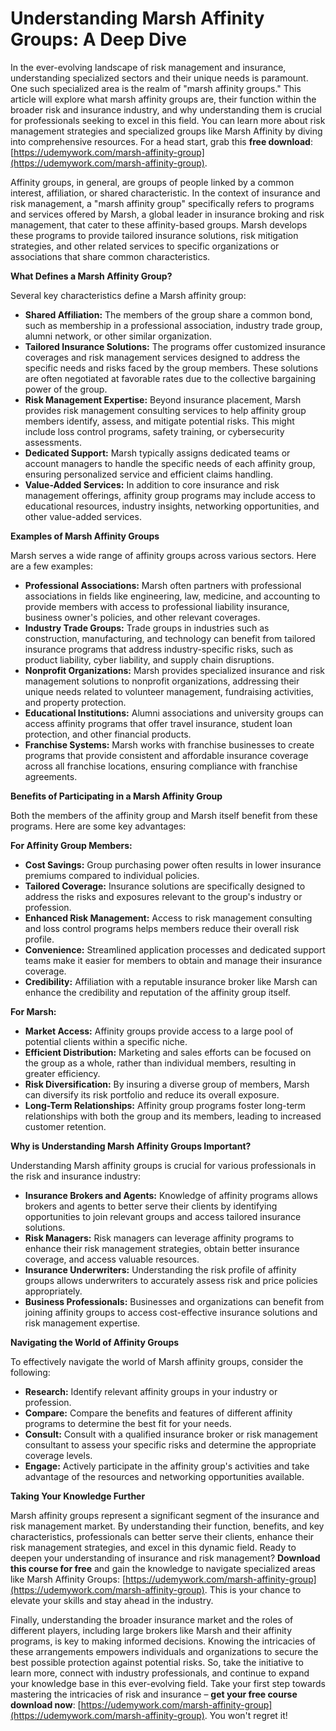 # Understanding Marsh Affinity Groups: A Deep Dive

In the ever-evolving landscape of risk management and insurance, understanding specialized sectors and their unique needs is paramount. One such specialized area is the realm of "marsh affinity groups." This article will explore what marsh affinity groups are, their function within the broader risk and insurance industry, and why understanding them is crucial for professionals seeking to excel in this field.  You can learn more about risk management strategies and specialized groups like Marsh Affinity by diving into comprehensive resources. For a head start, grab this **free download**: [https://udemywork.com/marsh-affinity-group](https://udemywork.com/marsh-affinity-group).

Affinity groups, in general, are groups of people linked by a common interest, affiliation, or shared characteristic. In the context of insurance and risk management, a "marsh affinity group" specifically refers to programs and services offered by Marsh, a global leader in insurance broking and risk management, that cater to these affinity-based groups.  Marsh develops these programs to provide tailored insurance solutions, risk mitigation strategies, and other related services to specific organizations or associations that share common characteristics.

**What Defines a Marsh Affinity Group?**

Several key characteristics define a Marsh affinity group:

*   **Shared Affiliation:** The members of the group share a common bond, such as membership in a professional association, industry trade group, alumni network, or other similar organization.
*   **Tailored Insurance Solutions:**  The programs offer customized insurance coverages and risk management services designed to address the specific needs and risks faced by the group members.  These solutions are often negotiated at favorable rates due to the collective bargaining power of the group.
*   **Risk Management Expertise:** Beyond insurance placement, Marsh provides risk management consulting services to help affinity group members identify, assess, and mitigate potential risks. This might include loss control programs, safety training, or cybersecurity assessments.
*   **Dedicated Support:**  Marsh typically assigns dedicated teams or account managers to handle the specific needs of each affinity group, ensuring personalized service and efficient claims handling.
*   **Value-Added Services:**  In addition to core insurance and risk management offerings, affinity group programs may include access to educational resources, industry insights, networking opportunities, and other value-added services.

**Examples of Marsh Affinity Groups**

Marsh serves a wide range of affinity groups across various sectors. Here are a few examples:

*   **Professional Associations:**  Marsh often partners with professional associations in fields like engineering, law, medicine, and accounting to provide members with access to professional liability insurance, business owner's policies, and other relevant coverages.
*   **Industry Trade Groups:** Trade groups in industries such as construction, manufacturing, and technology can benefit from tailored insurance programs that address industry-specific risks, such as product liability, cyber liability, and supply chain disruptions.
*   **Nonprofit Organizations:** Marsh provides specialized insurance and risk management solutions to nonprofit organizations, addressing their unique needs related to volunteer management, fundraising activities, and property protection.
*   **Educational Institutions:** Alumni associations and university groups can access affinity programs that offer travel insurance, student loan protection, and other financial products.
*   **Franchise Systems:** Marsh works with franchise businesses to create programs that provide consistent and affordable insurance coverage across all franchise locations, ensuring compliance with franchise agreements.

**Benefits of Participating in a Marsh Affinity Group**

Both the members of the affinity group and Marsh itself benefit from these programs.  Here are some key advantages:

**For Affinity Group Members:**

*   **Cost Savings:**  Group purchasing power often results in lower insurance premiums compared to individual policies.
*   **Tailored Coverage:**  Insurance solutions are specifically designed to address the risks and exposures relevant to the group's industry or profession.
*   **Enhanced Risk Management:**  Access to risk management consulting and loss control programs helps members reduce their overall risk profile.
*   **Convenience:**  Streamlined application processes and dedicated support teams make it easier for members to obtain and manage their insurance coverage.
*   **Credibility:**  Affiliation with a reputable insurance broker like Marsh can enhance the credibility and reputation of the affinity group itself.

**For Marsh:**

*   **Market Access:**  Affinity groups provide access to a large pool of potential clients within a specific niche.
*   **Efficient Distribution:**  Marketing and sales efforts can be focused on the group as a whole, rather than individual members, resulting in greater efficiency.
*   **Risk Diversification:**  By insuring a diverse group of members, Marsh can diversify its risk portfolio and reduce its overall exposure.
*   **Long-Term Relationships:**  Affinity group programs foster long-term relationships with both the group and its members, leading to increased customer retention.

**Why is Understanding Marsh Affinity Groups Important?**

Understanding Marsh affinity groups is crucial for various professionals in the risk and insurance industry:

*   **Insurance Brokers and Agents:**  Knowledge of affinity programs allows brokers and agents to better serve their clients by identifying opportunities to join relevant groups and access tailored insurance solutions.
*   **Risk Managers:**  Risk managers can leverage affinity programs to enhance their risk management strategies, obtain better insurance coverage, and access valuable resources.
*   **Insurance Underwriters:**  Understanding the risk profile of affinity groups allows underwriters to accurately assess risk and price policies appropriately.
*   **Business Professionals:**  Businesses and organizations can benefit from joining affinity groups to access cost-effective insurance solutions and risk management expertise.

**Navigating the World of Affinity Groups**

To effectively navigate the world of Marsh affinity groups, consider the following:

*   **Research:**  Identify relevant affinity groups in your industry or profession.
*   **Compare:**  Compare the benefits and features of different affinity programs to determine the best fit for your needs.
*   **Consult:**  Consult with a qualified insurance broker or risk management consultant to assess your specific risks and determine the appropriate coverage levels.
*   **Engage:**  Actively participate in the affinity group's activities and take advantage of the resources and networking opportunities available.

**Taking Your Knowledge Further**

Marsh affinity groups represent a significant segment of the insurance and risk management market. By understanding their function, benefits, and key characteristics, professionals can better serve their clients, enhance their risk management strategies, and excel in this dynamic field. Ready to deepen your understanding of insurance and risk management? **Download this course for free** and gain the knowledge to navigate specialized areas like Marsh Affinity Groups: [https://udemywork.com/marsh-affinity-group](https://udemywork.com/marsh-affinity-group). This is your chance to elevate your skills and stay ahead in the industry.

Finally, understanding the broader insurance market and the roles of different players, including large brokers like Marsh and their affinity programs, is key to making informed decisions. Knowing the intricacies of these arrangements empowers individuals and organizations to secure the best possible protection against potential risks.  So, take the initiative to learn more, connect with industry professionals, and continue to expand your knowledge base in this ever-evolving field. Take your first step towards mastering the intricacies of risk and insurance – **get your free course download now**: [https://udemywork.com/marsh-affinity-group](https://udemywork.com/marsh-affinity-group). You won't regret it!

